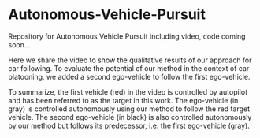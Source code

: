 # Autonomous-Vehicle-Pursuit
Repository for Autonomous Vehicle Pursuit including video, code coming soon...

Here we share the video to show the qualitative results of our approach for car following. To evaluate the potential of our method in the context of
car platooning, we added a second ego-vehicle to follow the first ego-vehicle.

To summarize, the first vehicle (red) in the video is controlled by autopilot and has been referred to as the target in this work. The ego-vehicle (in gray) is controlled autonomously using our method to follow the red target vehicle. The second ego-vehicle (in black) is also controlled autonomously by our method but follows its predecessor, i.e. the first ego-vehicle (gray).
